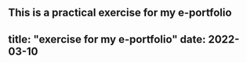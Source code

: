 This is a practical exercise for my e-portfolio
---
title: "exercise for my e-portfolio"
date: 2022-03-10
---
